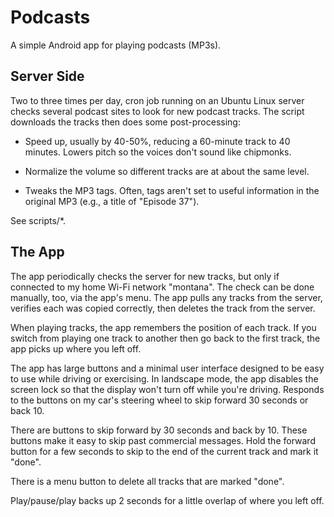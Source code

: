 # Podcasts

A simple Android app for playing podcasts (MP3s).

## Server Side

Two to three times per day, cron job running on an Ubuntu Linux server checks
several podcast sites to look for new podcast tracks.  The script downloads
the tracks then does some post-processing:

  * Speed up, usually by 40-50%, reducing a 60-minute track to 40 minutes.
    Lowers pitch so the voices don't sound like chipmonks.

  * Normalize the volume so different tracks are at about the same level.

  * Tweaks the MP3 tags.  Often, tags aren't set to useful information in the
    original MP3 (e.g., a title of "Episode 37").

See scripts/*.

## The App

The app periodically checks the server for new tracks, but only if connected
to my home Wi-Fi network "montana".  The check can be done manually, too, via
the app's menu.  The app pulls any tracks from the server, verifies each was
copied correctly, then deletes the track from the server.

When playing tracks, the app remembers the position of each track.  If you
switch from playing one track to another then go back to the first track, the
app picks up where you left off.

The app has large buttons and a minimal user interface designed to be easy to
use while driving or exercising.  In landscape mode, the app disables the
screen lock so that the display won't turn off while you're driving.  Responds
to the buttons on my car's steering wheel to skip forward 30 seconds or back
10.

There are buttons to skip forward by 30 seconds and back by 10.  These buttons
make it easy to skip past commercial messages.  Hold the forward button for a
few seconds to skip to the end of the current track and mark it "done".

There is a menu button to delete all tracks that are marked "done".

Play/pause/play backs up 2 seconds for a little overlap of where you left off.
